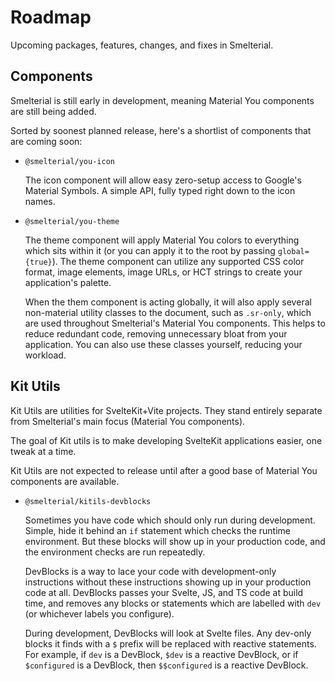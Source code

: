 # Roadmap

Upcoming packages, features, changes, and fixes in Smelterial.

## Components

Smelterial is still early in development, meaning Material You components are
still being added.

Sorted by soonest planned release, here's a shortlist of components that are
coming soon:

- `@smelterial/you-icon`

  The icon component will allow easy zero-setup access to Google's Material
  Symbols. A simple API, fully typed right down to the icon names.

- `@smelterial/you-theme`

  The theme component will apply Material You colors to everything which sits
  within it (or you can apply it to the root by passing `global={true}`).
  The theme component can utilize any supported CSS color format, image
  elements, image URLs, or HCT strings to create your application's palette.

  When the them component is acting globally, it will also apply several
  non-material utility classes to the document, such as `.sr-only`, which are
  used throughout Smelterial's Material You components. This helps to reduce
  redundant code, removing unnecessary bloat from your application. You can also
  use these classes yourself, reducing your workload.

## Kit Utils

Kit Utils are utilities for SvelteKit+Vite projects. They stand entirely
separate from Smelterial's main focus (Material You components).

The goal of Kit utils is to make developing SvelteKit applications easier, one
tweak at a time.

Kit Utils are not expected to release until after a good base of Material You
components are available.

- `@smelterial/kitils-devblocks`

  Sometimes you have code which should only run during development. Simple, hide
  it behind an `if` statement which checks the runtime environment. But these
  blocks will show up in your production code, and the environment checks are
  run repeatedly.

  DevBlocks is a way to lace your code with development-only instructions
  without these instructions showing up in your production code at all.
  DevBlocks passes your Svelte, JS, and TS code at build time, and removes any
  blocks or statements which are labelled with `dev` (or whichever labels you
  configure).

  During development, DevBlocks will look at Svelte files. Any dev-only blocks
  it finds with a `$` prefix will be replaced with reactive statements. For
  example, if `dev` is a DevBlock, `$dev` is a reactive DevBlock, or if
  `$configured` is a DevBlock, then `$$configured` is a reactive DevBlock.

